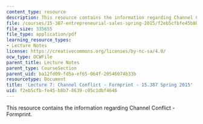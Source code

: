 ```yaml
---
content_type: resource
description: This resource contains the information regarding Channel Conflict - Formprint.
file: /courses/15-387-entrepreneurial-sales-spring-2015/f2eb5cfbfe45b8b78639c05c1dbf4646_MIT15_387S15_Lecture7.pdf
file_size: 335655
file_type: application/pdf
learning_resource_types:
- Lecture Notes
license: https://creativecommons.org/licenses/by-nc-sa/4.0/
ocw_type: OCWFile
parent_title: Lecture Notes
parent_type: CourseSection
parent_uid: ba12fd09-fd5a-ef65-064f-20546074b33b
resourcetype: Document
title: 'Lecture 7: Channel Conflict - Formprint - 15.387 Spring 2015'
uid: f2eb5cfb-fe45-b8b7-8639-c05c1dbf4646
---
```

This resource contains the information regarding Channel Conflict - Formprint.